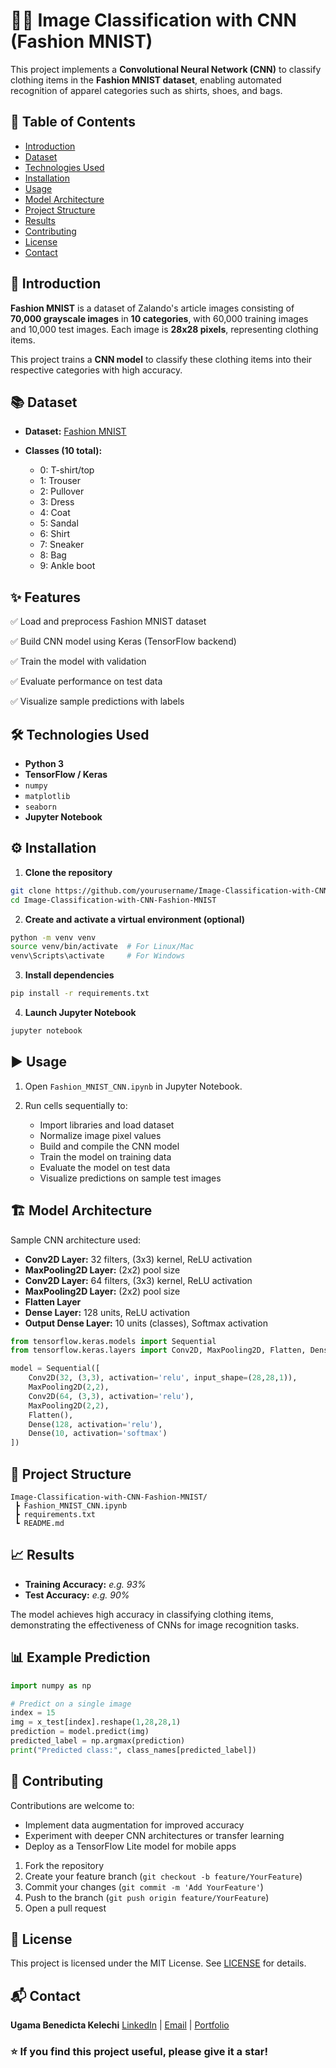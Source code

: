# 👗🧥 Image Classification with CNN (Fashion MNIST)

This project implements a **Convolutional Neural Network (CNN)** to classify clothing items in the **Fashion MNIST dataset**, enabling automated recognition of apparel categories such as shirts, shoes, and bags.



## 📑 Table of Contents

* [Introduction](#introduction)
* [Dataset](#dataset)
* [Technologies Used](#technologies-used)
* [Installation](#installation)
* [Usage](#usage)
* [Model Architecture](#model-architecture)
* [Project Structure](#project-structure)
* [Results](#results)
* [Contributing](#contributing)
* [License](#license)
* [Contact](#contact)



## 📝 Introduction

**Fashion MNIST** is a dataset of Zalando's article images consisting of **70,000 grayscale images** in **10 categories**, with 60,000 training images and 10,000 test images. Each image is **28x28 pixels**, representing clothing items.

This project trains a **CNN model** to classify these clothing items into their respective categories with high accuracy.



## 📚 Dataset

* **Dataset:** [Fashion MNIST]()
* **Classes (10 total):**

  * 0: T-shirt/top
  * 1: Trouser
  * 2: Pullover
  * 3: Dress
  * 4: Coat
  * 5: Sandal
  * 6: Shirt
  * 7: Sneaker
  * 8: Bag
  * 9: Ankle boot



## ✨ Features

✅ Load and preprocess Fashion MNIST dataset

✅ Build CNN model using Keras (TensorFlow backend)

✅ Train the model with validation

✅ Evaluate performance on test data

✅ Visualize sample predictions with labels



## 🛠️ Technologies Used

* **Python 3**
* **TensorFlow / Keras**
* `numpy`
* `matplotlib`
* `seaborn`
* **Jupyter Notebook**



## ⚙️ Installation

1. **Clone the repository**

```bash
git clone https://github.com/yourusername/Image-Classification-with-CNN-Fashion-MNIST.git
cd Image-Classification-with-CNN-Fashion-MNIST
```

2. **Create and activate a virtual environment (optional)**

```bash
python -m venv venv
source venv/bin/activate  # For Linux/Mac
venv\Scripts\activate     # For Windows
```

3. **Install dependencies**

```bash
pip install -r requirements.txt
```

4. **Launch Jupyter Notebook**

```bash
jupyter notebook
```



## ▶️ Usage

1. Open `Fashion_MNIST_CNN.ipynb` in Jupyter Notebook.
2. Run cells sequentially to:

   * Import libraries and load dataset
   * Normalize image pixel values
   * Build and compile the CNN model
   * Train the model on training data
   * Evaluate the model on test data
   * Visualize predictions on sample test images



## 🏗️ Model Architecture

Sample CNN architecture used:

* **Conv2D Layer:** 32 filters, (3x3) kernel, ReLU activation
* **MaxPooling2D Layer:** (2x2) pool size
* **Conv2D Layer:** 64 filters, (3x3) kernel, ReLU activation
* **MaxPooling2D Layer:** (2x2) pool size
* **Flatten Layer**
* **Dense Layer:** 128 units, ReLU activation
* **Output Dense Layer:** 10 units (classes), Softmax activation

```python
from tensorflow.keras.models import Sequential
from tensorflow.keras.layers import Conv2D, MaxPooling2D, Flatten, Dense

model = Sequential([
    Conv2D(32, (3,3), activation='relu', input_shape=(28,28,1)),
    MaxPooling2D(2,2),
    Conv2D(64, (3,3), activation='relu'),
    MaxPooling2D(2,2),
    Flatten(),
    Dense(128, activation='relu'),
    Dense(10, activation='softmax')
])
```



## 📁 Project Structure

```
Image-Classification-with-CNN-Fashion-MNIST/
 ┣ Fashion_MNIST_CNN.ipynb
 ┣ requirements.txt
 ┗ README.md
```



## 📈 Results

* **Training Accuracy:** *e.g. 93%*
* **Test Accuracy:** *e.g. 90%*

The model achieves high accuracy in classifying clothing items, demonstrating the effectiveness of CNNs for image recognition tasks.



## 📊 Example Prediction

```python
import numpy as np

# Predict on a single image
index = 15
img = x_test[index].reshape(1,28,28,1)
prediction = model.predict(img)
predicted_label = np.argmax(prediction)
print("Predicted class:", class_names[predicted_label])
```



## 🤝 Contributing

Contributions are welcome to:

* Implement data augmentation for improved accuracy
* Experiment with deeper CNN architectures or transfer learning
* Deploy as a TensorFlow Lite model for mobile apps

1. Fork the repository
2. Create your feature branch (`git checkout -b feature/YourFeature`)
3. Commit your changes (`git commit -m 'Add YourFeature'`)
4. Push to the branch (`git push origin feature/YourFeature`)
5. Open a pull request



## 📄 License

This project is licensed under the MIT License. See [LICENSE](LICENSE) for details.



## 📬 Contact

**Ugama Benedicta Kelechi**
[LinkedIn](www.linkedin.com/in/ugama-benedicta-kelechi-codergirl-103041300) | [Email](mailto:ugamakelechi501@gmail.com) | [Portfolio](#)



### ⭐️ If you find this project useful, please give it a star!

